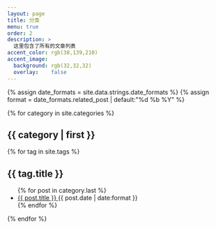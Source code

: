 ```yaml
---
layout: page
title: 分类
menu: true
order: 2
description: >
  这里包含了所有的文章列表
accent_color: rgb(38,139,210)
accent_image:
  background: rgb(32,32,32)
  overlay:    false
---
```


{% assign date_formats  = site.data.strings.date_formats                  %}
{% assign format        = date_formats.related_post  | default:"%d %b %Y" %}

{% for category in site.categories %}
<h2 class="hr">{{ category | first }}</h2>

{% for tag in site.tags %}
<h2 class="hr">{{ tag.title }}</h2>

<ul class="title-list">
{% for post in category.last %}
<li>
  <a href="{{ post.url | relative_url }}" class="h4 flip-title">
    <span>{{ post.title }}</span>
  </a>
  <time class="heading faded fine" datetime="{{ post.date | date_to_xmlschema }}">{{ post.date | date:format }}</time>
</li>
{% endfor %}
</ul>

{% endfor %}
